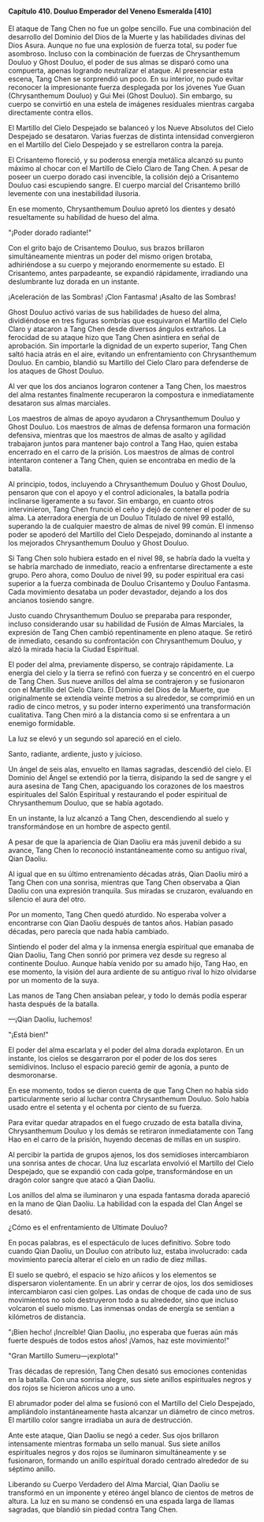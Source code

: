 
#### Capítulo 410. Douluo Emperador del Veneno Esmeralda [410]


El ataque de Tang Chen no fue un golpe sencillo. Fue una combinación del desarrollo del Dominio del Dios de la Muerte y las habilidades divinas del Dios Asura. Aunque no fue una explosión de fuerza total, su poder fue asombroso. Incluso con la combinación de fuerzas de Chrysanthemum Douluo y Ghost Douluo, el poder de sus almas se disparó como una compuerta, apenas logrando neutralizar el ataque. Al presenciar esta escena, Tang Chen se sorprendió un poco. En su interior, no pudo evitar reconocer la impresionante fuerza desplegada por los jóvenes Yue Guan (Chrysanthemum Douluo) y Gui Mei (Ghost Douluo). Sin embargo, su cuerpo se convirtió en una estela de imágenes residuales mientras cargaba directamente contra ellos.

El Martillo del Cielo Despejado se balanceó y los Nueve Absolutos del Cielo Despejado se desataron. Varias fuerzas de distinta intensidad convergieron en el Martillo del Cielo Despejado y se estrellaron contra la pareja.

El Crisantemo floreció, y su poderosa energía metálica alcanzó su punto máximo al chocar con el Martillo de Cielo Claro de Tang Chen. A pesar de poseer un cuerpo dorado casi invencible, la colisión dejó a Crisantemo Douluo casi escupiendo sangre. El cuerpo marcial del Crisantemo brilló levemente con una inestabilidad ilusoria.

En ese momento, Chrysanthemum Douluo apretó los dientes y desató resueltamente su habilidad de hueso del alma.

"¡Poder dorado radiante!"

Con el grito bajo de Crisantemo Douluo, sus brazos brillaron simultáneamente mientras un poder del mismo origen brotaba, adhiriéndose a su cuerpo y mejorando enormemente su estado. El Crisantemo, antes parpadeante, se expandió rápidamente, irradiando una deslumbrante luz dorada en un instante.

¡Aceleración de las Sombras! ¡Clon Fantasma! ¡Asalto de las Sombras!

Ghost Douluo activó varias de sus habilidades de hueso del alma, dividiéndose en tres figuras sombrías que esquivaron el Martillo del Cielo Claro y atacaron a Tang Chen desde diversos ángulos extraños. La ferocidad de su ataque hizo que Tang Chen asintiera en señal de aprobación. Sin importarle la dignidad de un experto superior, Tang Chen saltó hacia atrás en el aire, evitando un enfrentamiento con Chrysanthemum Douluo. En cambio, blandió su Martillo del Cielo Claro para defenderse de los ataques de Ghost Douluo.

Al ver que los dos ancianos lograron contener a Tang Chen, los maestros del alma restantes finalmente recuperaron la compostura e inmediatamente desataron sus almas marciales.

Los maestros de almas de apoyo ayudaron a Chrysanthemum Douluo y Ghost Douluo. Los maestros de almas de defensa formaron una formación defensiva, mientras que los maestros de almas de asalto y agilidad trabajaron juntos para mantener bajo control a Tang Hao, quien estaba encerrado en el carro de la prisión. Los maestros de almas de control intentaron contener a Tang Chen, quien se encontraba en medio de la batalla.

Al principio, todos, incluyendo a Chrysanthemum Douluo y Ghost Douluo, pensaron que con el apoyo y el control adicionales, la batalla podría inclinarse ligeramente a su favor. Sin embargo, en cuanto otros intervinieron, Tang Chen frunció el ceño y dejó de contener el poder de su alma. La aterradora energía de un Douluo Titulado de nivel 99 estalló, superando la de cualquier maestro de almas de nivel 99 común. El inmenso poder se apoderó del Martillo del Cielo Despejado, dominando al instante a los mejorados Chrysanthemum Douluo y Ghost Douluo.

Si Tang Chen solo hubiera estado en el nivel 98, se habría dado la vuelta y se habría marchado de inmediato, reacio a enfrentarse directamente a este grupo. Pero ahora, como Douluo de nivel 99, su poder espiritual era casi superior a la fuerza combinada de Douluo Crisantemo y Douluo Fantasma. Cada movimiento desataba un poder devastador, dejando a los dos ancianos tosiendo sangre.

Justo cuando Chrysanthemum Douluo se preparaba para responder, incluso considerando usar su habilidad de Fusión de Almas Marciales, la expresión de Tang Chen cambió repentinamente en pleno ataque. Se retiró de inmediato, cesando su confrontación con Chrysanthemum Douluo, y alzó la mirada hacia la Ciudad Espiritual.

El poder del alma, previamente disperso, se contrajo rápidamente. La energía del cielo y la tierra se refinó con fuerza y se concentró en el cuerpo de Tang Chen. Sus nueve anillos del alma se contrajeron y se fusionaron con el Martillo del Cielo Claro. El Dominio del Dios de la Muerte, que originalmente se extendía veinte metros a su alrededor, se comprimió en un radio de cinco metros, y su poder interno experimentó una transformación cualitativa. Tang Chen miró a la distancia como si se enfrentara a un enemigo formidable.

La luz se elevó y un segundo sol apareció en el cielo.

Santo, radiante, ardiente, justo y juicioso.

Un ángel de seis alas, envuelto en llamas sagradas, descendió del cielo. El Dominio del Ángel se extendió por la tierra, disipando la sed de sangre y el aura asesina de Tang Chen, apaciguando los corazones de los maestros espirituales del Salón Espiritual y restaurando el poder espiritual de Chrysanthemum Douluo, que se había agotado.

En un instante, la luz alcanzó a Tang Chen, descendiendo al suelo y transformándose en un hombre de aspecto gentil.

A pesar de que la apariencia de Qian Daoliu era más juvenil debido a su avance, Tang Chen lo reconoció instantáneamente como su antiguo rival, Qian Daoliu.

Al igual que en su último entrenamiento décadas atrás, Qian Daoliu miró a Tang Chen con una sonrisa, mientras que Tang Chen observaba a Qian Daoliu con una expresión tranquila. Sus miradas se cruzaron, evaluando en silencio el aura del otro.

Por un momento, Tang Chen quedó aturdido. No esperaba volver a encontrarse con Qian Daoliu después de tantos años. Habían pasado décadas, pero parecía que nada había cambiado.

Sintiendo el poder del alma y la inmensa energía espiritual que emanaba de Qian Daoliu, Tang Chen sonrió por primera vez desde su regreso al continente Douluo. Aunque había venido por su amado hijo, Tang Hao, en ese momento, la visión del aura ardiente de su antiguo rival lo hizo olvidarse por un momento de la suya.

Las manos de Tang Chen ansiaban pelear, y todo lo demás podía esperar hasta después de la batalla.

—¡Qian Daoliu, luchemos!

"¡Está bien!"

El poder del alma escarlata y el poder del alma dorada explotaron. En un instante, los cielos se desgarraron por el poder de los dos seres semidivinos. Incluso el espacio pareció gemir de agonía, a punto de desmoronarse.

En ese momento, todos se dieron cuenta de que Tang Chen no había sido particularmente serio al luchar contra Chrysanthemum Douluo. Solo había usado entre el setenta y el ochenta por ciento de su fuerza.

Para evitar quedar atrapados en el fuego cruzado de esta batalla divina, Chrysanthemum Douluo y los demás se retiraron inmediatamente con Tang Hao en el carro de la prisión, huyendo decenas de millas en un suspiro.

Al percibir la partida de grupos ajenos, los dos semidioses intercambiaron una sonrisa antes de chocar. Una luz escarlata envolvió el Martillo del Cielo Despejado, que se expandió con cada golpe, transformándose en un dragón color sangre que atacó a Qian Daoliu.

Los anillos del alma se iluminaron y una espada fantasma dorada apareció en la mano de Qian Daoliu. La habilidad con la espada del Clan Ángel se desató.

¿Cómo es el enfrentamiento de Ultimate Douluo?

En pocas palabras, es el espectáculo de luces definitivo. Sobre todo cuando Qian Daoliu, un Douluo con atributo luz, estaba involucrado: cada movimiento parecía alterar el cielo en un radio de diez millas.

El suelo se quebró, el espacio se hizo añicos y los elementos se dispersaron violentamente. En un abrir y cerrar de ojos, los dos semidioses intercambiaron casi cien golpes. Las ondas de choque de cada uno de sus movimientos no solo destruyeron todo a su alrededor, sino que incluso volcaron el suelo mismo. Las inmensas ondas de energía se sentían a kilómetros de distancia.

"¡Bien hecho! ¡Increíble! Qian Daoliu, ¡no esperaba que fueras aún más fuerte después de todos estos años! ¡Vamos, haz este movimiento!"

"Gran Martillo Sumeru—¡explota!"

Tras décadas de represión, Tang Chen desató sus emociones contenidas en la batalla. Con una sonrisa alegre, sus siete anillos espirituales negros y dos rojos se hicieron añicos uno a uno.

El abrumador poder del alma se fusionó con el Martillo del Cielo Despejado, ampliándolo instantáneamente hasta alcanzar un diámetro de cinco metros. El martillo color sangre irradiaba un aura de destrucción.

Ante este ataque, Qian Daoliu se negó a ceder. Sus ojos brillaron intensamente mientras formaba un sello manual. Sus siete anillos espirituales negros y dos rojos se iluminaron simultáneamente y se fusionaron, formando un anillo espiritual dorado centrado alrededor de su séptimo anillo.

Liberando su Cuerpo Verdadero del Alma Marcial, Qian Daoliu se transformó en un imponente y etéreo ángel blanco de cientos de metros de altura. La luz en su mano se condensó en una espada larga de llamas sagradas, que blandió sin piedad contra Tang Chen.
